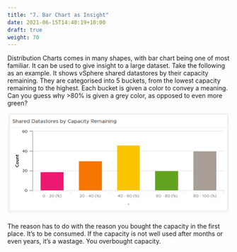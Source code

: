 ```yaml
---
title: "7. Bar Chart as Insight"
date: 2021-06-15T14:40:19+10:00
draft: true
weight: 70
---
```


Distribution Charts comes in many shapes, with bar chart being one of most familiar. It can be used to give insight to a large dataset. Take the following as an example. It shows vSphere shared datastores by their capacity remaining. They are categorised into 5 buckets, from the lowest capacity remaining to the highest. Each bucket is given a color to convey a meaning. Can you guess why >80% is given a grey color, as opposed to even more green? 

![](3.1.7-fig-1.png)

The reason has to do with the reason you bought the capacity in the first place. It’s to be consumed. If the capacity is not well used after months or even years, it’s a wastage. You overbought capacity.